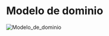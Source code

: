 # Modelo de dominio
![Modelo_de_dominio](https://github.com/user-attachments/assets/feff908b-f6a8-496b-897b-8eca9eb4d31f)
